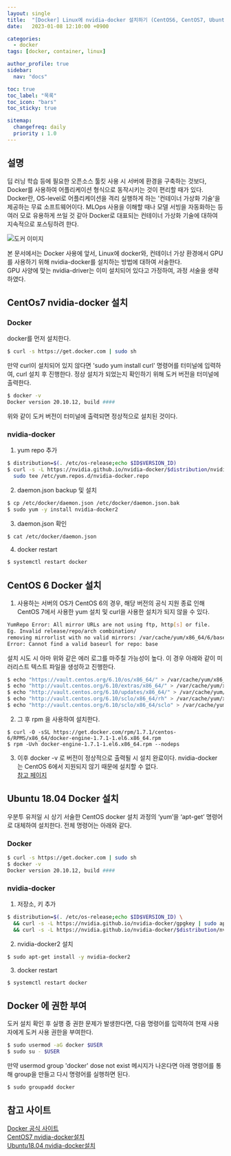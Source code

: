 ```yaml
---
layout: single
title:  "[Docker] Linux에 nvidia-docker 설치하기 (CentOS6, CentOS7, Ubuntu18.04)"
date:   2023-01-08 12:10:00 +0900

categories:
  - docker
tags: [docker, container, linux]

author_profile: true
sidebar:
  nav: "docs"

toc: true
toc_label: "목록"
toc_icon: "bars"
toc_sticky: true

sitemap:
  changefreq: daily
  priority : 1.0
---
```


## 설명
딥 러닝 학습 등에 필요한 오픈소스 툴킷 사용 시 서버에 환경을 구축하는 것보다, Docker를 사용하여 어플리케이션 형식으로 동작시키는 것이 편리할 때가 있다.  
Docker란, OS-level로 어플리케이션을 격리 실행하게 하는 '컨테이너 가상화 기술'을 제공하는 무료 소프트웨어이다.
MLOps 사용을 이해할 때나 모델 서빙을 자동화하는 등 여러 모로 유용하게 쓰일 것 같아 Docker로 대표되는 컨테이너 가상화 기술에 대하여 지속적으로 포스팅하려 한다.  

![도커 이미지](https://upload.wikimedia.org/wikipedia/commons/thumb/4/4e/Docker_%28container_engine%29_logo.svg/1920px-Docker_%28container_engine%29_logo.svg.png)  

본 문서에서는 Docker 사용에 앞서, Linux에 docker와, 컨테이너 가상 환경에서 GPU를 사용하기 위해 nvidia-docker를 설치하는 방법에 대하여 서술한다.  
GPU 사양에 맞는 nvidia-driver는 이미 설치되어 있다고 가정하여, 과정 서술을 생략하였다.

## CentOs7 nvidia-docker 설치
### Docker
docker를 먼저 설치한다.
```bash
$ curl -s https://get.docker.com | sudo sh
```
만약 curl이 설치되어 있지 않다면 'sudo yum install curl' 명령어를 터미널에 입력하여, curl 설치 후 진행한다.
정상 설치가 되었는지 확인하기 위해 도커 버전을 터미널에 출력한다.
```bash
$ docker -v
Docker version 20.10.12, build ####
```
위와 같이 도커 버전이 터미널에 출력되면 정상적으로 설치된 것이다.
### nvidia-docker
1. yum repo 추가
```bash
$ distribution=$(. /etc/os-release;echo $ID$VERSION_ID)
$ curl -s -L https://nvidia.github.io/nvidia-docker/$distribution/nvidia-docker.repo | \
  sudo tee /etc/yum.repos.d/nvidia-docker.repo
```
2. daemon.json backup 및 설치
```bash
$ cp /etc/docker/daemon.json /etc/docker/daemon.json.bak
$ sudo yum -y install nvidia-docker2
```
3. daemon.json 확인
```bash
$ cat /etc/docker/daemon.json
```
4. docker restart
```bash
$ systemctl restart docker
```

## CentOS 6 Docker 설치
1. 사용하는 서버의 OS가 CentOS 6의 경우, 해당 버전의 공식 지원 종료 인해 CentOS 7에서 사용한 yum 설치 및 curl을 사용한 설치가 되지 않을 수 있다. 
```bash 
YumRepo Error: All mirror URLs are not using ftp, http[s] or file.
Eg. Invalid release/repo/arch combination/
removing mirrorlist with no valid mirrors: /var/cache/yum/x86_64/6/base/mirrorlist.txt
Error: Cannot find a valid baseurl for repo: base
```
설치 시도 시 아마 위와 같은 에러 로그를 마주칠 가능성이 높다. 이 경우 아래와 같이 미러리스트 텍스트 파일을 생성하고 진행한다.
```bash
$ echo "https://vault.centos.org/6.10/os/x86_64/" > /var/cache/yum/x86_64/6/base/mirrorlist.txt
$ echo "http://vault.centos.org/6.10/extras/x86_64/" > /var/cache/yum/x86_64/6/extras/mirrorlist.txt
$ echo "http://vault.centos.org/6.10/updates/x86_64/" > /var/cache/yum/x86_64/6/updates/mirrorlist.txt
$ echo "http://vault.centos.org/6.10/sclo/x86_64/rh" > /var/cache/yum/x86_64/6/centos-sclo-rh/mirrorlist.txt
$ echo "http://vault.centos.org/6.10/sclo/x86_64/sclo" > /var/cache/yum/x86_64/6/centos-sclo-sclo/mirrorlist.txt
```
2. 그 후 rpm 을 사용하여 설치한다.
```
$ curl -O -sSL https://get.docker.com/rpm/1.7.1/centos-6/RPMS/x86_64/docker-engine-1.7.1-1.el6.x86_64.rpm
$ rpm -Uvh docker-engine-1.7.1-1.el6.x86_64.rpm --nodeps
```
3. 이후 docker -v 로 버전이 정상적으로 출력될 시 설치 완료이다. nvidia-docker 는 CentOS 6에서 지원되지 않기 때문에 설치할 수 없다.  
[참고 페이지](https://github.com/NVIDIA/nvidia-docker/issues/743)

## Ubuntu 18.04 Docker 설치
우분투 유저일 시 상기 서술한 CentOS docker 설치 과정의 ‘yum’을 ‘apt-get’ 명령어로 대체하여 설치한다. 전체 명령어는 아래와 같다.  
### Docker
```bash
$ curl -s https://get.docker.com | sudo sh
$ docker -v
Docker version 20.10.12, build ####
``` 

### nvidia-docker
1. 저장소, 키 추가
```bash
$ distribution=$(. /etc/os-release;echo $ID$VERSION_ID) \
  && curl -s -L https://nvidia.github.io/nvidia-docker/gpgkey | sudo apt-key add - \
  && curl -s -L https://nvidia.github.io/nvidia-docker/$distribution/nvidia-docker.list | sudo tee /etc/apt/sources.list.d/nvidia-docker.list
```
2. nvidia-docker2 설치
```bash
$ sudo apt-get install -y nvidia-docker2
```
3. docker restart
```bash
$ systemctl restart docker
```

## Docker 에 권한 부여
도커 설치 확인 후 실행 중 권한 문제가 발생한다면, 다음 명령어를 입력하여 현재 사용자에게 도커 사용 권한을 부여한다.
```bash
$ sudo usermod -aG docker $USER
$ sudo su - $USER
```
만약 usermod group 'docker' dose not exist 메시지가 나온다면 아래 명령어를 통해 group을 만들고 다시 명령어를 실행하면 된다.

```bash
$ sudo groupadd docker
```

## 참고 사이트
[Docker 공식 사이트](https://docs.docker.com/get-docker/)  
[CentOS7 nvidia-docker설치](https://hyunsoft.tistory.com/entry/centos-nvidia-docker-%EC%84%A4%EC%B9%98-1)  
[Ubuntu18.04 nvidia-docker설치](https://dongle94.github.io/docker/docker-nvidia-docker-install)